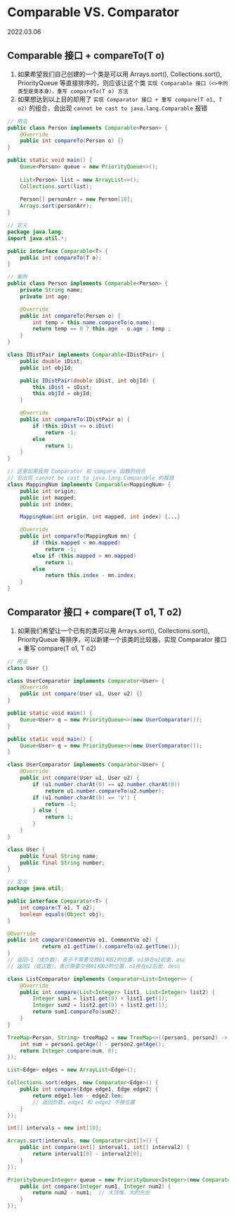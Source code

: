 # Comparable VS. Comparator

2022.03.06

## Comparable 接口 + compareTo(T o)

1. 如果希望我们自己创建的一个类是可以用 Arrays.sort(), Collections.sort(), PriorityQueue 等直接排序的，则应该让这个类 `实现 Comparable 接口（<>中的类型是类本身），重写 compareTo(T o) 方法`
2. 如果想达到以上目的却用了 `实现 Comparator 接口 + 重写 compare(T o1, T o2)` 的组合，会出现 `cannot be cast to java.lang.Comparable` 报错

```java
// 用法
public class Person implements Comparable<Person> {
    @Override
    public int compareTo(Person o) {}   
}

public static void main() {
    Queue<Person> queue = new PriorityQueue<>();
    
    List<Person> list = new ArrayList<>();
    Collections.sort(list);
    
    Person[] personArr = new Person[10];
    Arrays.sort(personArr);
}
```

```java
// 定义
package java.lang;
import java.util.*;

public interface Comparable<T> {
    public int compareTo(T o);
}
```

```java
// 案例
public class Person implements Comparable<Person> {
    private String name;
    private int age;

    @Override
    public int compareTo(Person o) {
        int temp = this.name.compareTo(o.name);
        return temp == 0 ? this.age - o.age : temp ;
    }   
}
```

```java
class IDistPair implements Comparable<IDistPair> {
    public double iDist;
    public int objId;

    public IDistPair(double iDist, int objId) {
        this.iDist = iDist;
        this.objId = objId;
    }

    @Override
    public int compareTo(IDistPair o) {
        if (this.iDist <= o.iDist)
            return -1;
        else
            return 1;
    }
}
```

```java
// 这里如果我用 Comparator 和 compare 函数的组合
// 会出现 cannot be cast to java.lang.Comparable 的报错
class MappingNum implements Comparable<MappingNum> {
    public int origin;
    public int mapped;
    public int index;

    MappingNum(int origin, int mapped, int index) {...}

    @Override
    public int compareTo(MappingNum mn) {
        if (this.mapped < mn.mapped)
            return -1;
        else if (this.mapped > mn.mapped)
            return 1;
        else
            return this.index - mn.index;
    }
}
```

## Comparator 接口 + compare(T o1, T o2)

1. 如果我们希望让一个已有的类可以用 Arrays.sort(), Collections.sort(), PriorityQueue 等排序，可以新建一个该类的比较器，实现 Comparator 接口 + 重写 compare(T o1, T o2)

```java
// 用法
class User {}

class UserComparator implements Comparator<User> {
    @Override
    public int compare(User u1, User u2) {}
}

public static void main() {
    Queue<User> q = new PriorityQueue<>(new UserComparator());
}
```

```java
public static void main() {
    Queue<User> q = new PriorityQueue<>(new UserComparator());
}

class UserComparator implements Comparator<User> {
    @Override
    public int compare(User u1, User u2) {
        if (u1.number.charAt(0) == u2.number.charAt(0))
            return u1.number.compareTo(u2.number);
        if (u1.number.charAt(0) == 'V') {
            return -1;
        } else {
            return 1;
        }
    }
}

class User {
    public final String name;
    public final String number;
}
```

```java
// 定义
package java.util;

public interface Comparator<T> {
    int compare(T o1, T o2);
    boolean equals(Object obj);
}
```

```java
@Override
public int compare(CommentVo o1, CommentVo o2) {
           return o1.getTime().compareTo(o2.getTime());
}
// 返回-1（或负数），表示不需要交换01和02的位置，o1排在o2前面，asc
// 返回1（或正数），表示需要交换01和02的位置，o1排在o2后面，desc
```

```java
class ListComparator implements Comparator<List<Integer>> {
    @Override
    public int compare(List<Integer> list1, List<Integer> list2) {
        Integer sum1 = list1.get(0) + list1.get(1);
        Integer sum2 = list2.get(0) + list2.get(1);
        return sum1.compareTo(sum2);
    }
}
```

```java
TreeMap<Person, String> treeMap2 = new TreeMap<>((person1, person2) -> {
    int num = person1.getAge() - person2.getAge();
    return Integer.compare(num, 0);
});
```


```java
List<Edge> edges = new ArrayList<Edge>();

Collections.sort(edges, new Comparator<Edge>() {
    public int compare(Edge edge1, Edge edge2) {
        return edge1.len - edge2.len; 
        // 返回负数，edge1 和 edge2 不换位置
    }
});
```

```java
int[] intervals = new int[10];

Arrays.sort(intervals, new Comparator<int[]>() {
    public int compare(int[] interval1, int[] interval2) {
        return interval1[0] - interval2[0];
    }
});
```

```java
PriorityQueue<Integer> queue = new PriorityQueue<Integer>(new Comparator<Integer>() {
    public int compare(Integer num1, Integer num2) {
        return num2 - num1;	 // 大顶堆，大的先出
    }
}); 
```





